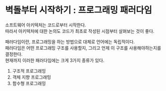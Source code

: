 # 벽돌부터 시작하기 : 프로그래밍 패러다임 
  
소프트웨어 아키텍처는 코드로부터 시작한다.     
따라서 아키텍처에 대한 논의도 코드가 최초로 작성된 시점부터 살펴보는 것이 좋다.     

패러다임이란, 프로그래밍을 하는 방법으로 대체로 언어에는 독립적이다.    
패러다임은 어떤 프로그래밍 구조를 사용할지, 그리고 언제 이 구조를 사용해야하는지를 결정한다.      
현재까지 이러한 패러다임에는 크게 3가지 종류가 있다.    

1. 구조적 프로그래밍 
2. 객체 지향 프로그래밍 
3. 함수형 프로그래밍 

